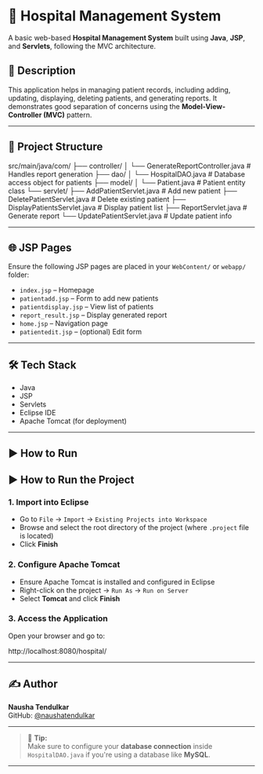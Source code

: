 # 🏥 Hospital Management System

A basic web-based **Hospital Management System** built using **Java**, **JSP**, and **Servlets**, following the MVC architecture.

## 📌 Description

This application helps in managing patient records, including adding, updating, displaying, deleting patients, and generating reports. It demonstrates good separation of concerns using the **Model-View-Controller (MVC)** pattern.

---

## 📁 Project Structure

src/main/java/com/
├── controller/
│   └── GenerateReportController.java      # Handles report generation
├── dao/
│   └── HospitalDAO.java                   # Database access object for patients
├── model/
│   └── Patient.java                       # Patient entity class
└── servlet/
    ├── AddPatientServlet.java            # Add new patient
    ├── DeletePatientServlet.java         # Delete existing patient
    ├── DisplayPatientsServlet.java       # Display patient list
    ├── ReportServlet.java                # Generate report
    └── UpdatePatientServlet.java         # Update patient info

---

## 🌐 JSP Pages

Ensure the following JSP pages are placed in your `WebContent/` or `webapp/` folder:

- `index.jsp` – Homepage
- `patientadd.jsp` – Form to add new patients
- `patientdisplay.jsp` – View list of patients
- `report_result.jsp` – Display generated report
- `home.jsp` – Navigation page
- `patientedit.jsp` – (optional) Edit form

---

## 🛠️ Tech Stack

- Java
- JSP
- Servlets
- Eclipse IDE
- Apache Tomcat (for deployment)

---

## ▶️ How to Run

## ▶️ How to Run the Project

### 1. Import into Eclipse

- Go to `File` → `Import` → `Existing Projects into Workspace`
- Browse and select the root directory of the project (where `.project` file is located)
- Click **Finish**

### 2. Configure Apache Tomcat

- Ensure Apache Tomcat is installed and configured in Eclipse
- Right-click on the project → `Run As` → `Run on Server`
- Select **Tomcat** and click **Finish**

### 3. Access the Application

Open your browser and go to:

http://localhost:8080/hospital/

---

## ✍️ Author

**Nausha Tendulkar**  
GitHub: [@naushatendulkar](https://github.com/naushatendulkar)

---

> 📌 **Tip:**  
Make sure to configure your **database connection** inside `HospitalDAO.java` if you're using a database like **MySQL**.

---




